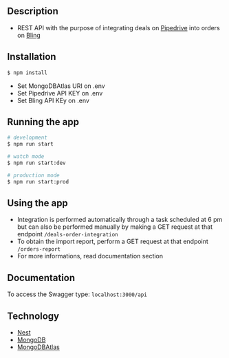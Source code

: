 
## Description
- REST API with the purpose of integrating deals on [Pipedrive](https://www.pipedrive.com/pt) into orders on [Bling](https://www.bling.com.br/home)

## Installation

```bash
$ npm install
```
- Set MongoDBAtlas URI on .env
- Set Pipedrive API KEY on .env
- Set Bling API KEy on .env

## Running the app

```bash
# development
$ npm run start

# watch mode
$ npm run start:dev

# production mode
$ npm run start:prod
```

## Using the app
- Integration is performed automatically through a task scheduled at 6 pm but can also be performed manually by making a GET request at that endpoint `/deals-order-integration`
- To obtain the import report, perform a GET request at that endpoint  `/orders-report`
- For more informations, read documentation section

## Documentation

To access the Swagger type: `localhost:3000/api`

## Technology

- [Nest](https://github.com/nestjs/nest)
- [MongoDB](https://www.mongodb.com/)
- [MongoDBAtlas](https://www.mongodb.com/cloud/atlas)

